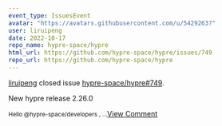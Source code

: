 ```yaml
---
event_type: IssuesEvent
avatar: "https://avatars.githubusercontent.com/u/5429263?"
user: liruipeng
date: 2022-10-17
repo_name: hypre-space/hypre
html_url: https://github.com/hypre-space/hypre/issues/749
repo_url: https://github.com/hypre-space/hypre
---
```


<a href='https://github.com/liruipeng' target='_blank'>liruipeng</a> closed issue <a href='https://github.com/hypre-space/hypre/issues/749' target='_blank'>hypre-space/hypre#749</a>.

<p>New hypre release 2.26.0</p><small>Hello @hypre-space/developers ,...</small><a href='https://github.com/hypre-space/hypre/issues/749' target='_blank'>View Comment</a>